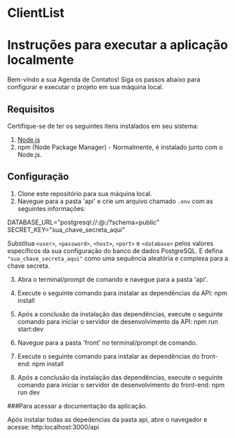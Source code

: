 # ClientList

# Instruções para executar a aplicação localmente

Bem-vindo a sua Agenda de Contatos! Siga os passos abaixo para configurar e executar o projeto em sua máquina local.

## Requisitos

Certifique-se de ter os seguintes itens instalados em seu sistema:

1. [Node.js](https://nodejs.org) 
2. npm (Node Package Manager) - Normalmente, é instalado junto com o Node.js.

## Configuração

1. Clone este repositório para sua máquina local.
2. Navegue para a pasta 'api' e crie um arquivo chamado `.env` com as seguintes informações:

DATABASE_URL="postgresql://<user>:<password>@<host>:<port>/<database>?schema=public"
SECRET_KEY="sua_chave_secreta_aqui"


Substitua `<user>`, `<password>`, `<host>`, `<port>` e `<database>` pelos valores específicos da sua configuração do banco de dados PostgreSQL. E defina `"sua_chave_secreta_aqui"` como uma sequência aleatória e complexa para a chave secreta.

3. Abra o terminal/prompt de comando e navegue para a pasta 'api'.

4. Execute o seguinte comando para instalar as dependências da API:
npm install


5. Após a conclusão da instalação das dependências, execute o seguinte comando para iniciar o servidor de desenvolvimento da API:
npm run start:dev


6. Navegue para a pasta 'front' no terminal/prompt de comando.

7. Execute o seguinte comando para instalar as dependências do front-end:
npm install


8. Após a conclusão da instalação das dependências, execute o seguinte comando para iniciar o servidor de desenvolvimento do front-end:
npm run dev

###Para acessar a documentação da aplicação.

Após instalar todas as depedencias da pasta api, abre o navegador e acesse: http:localhost:3000/api


